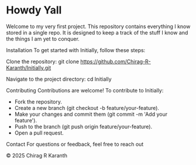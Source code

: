 # Howdy Yall

Welcome to my very first project. This repository contains everything I know stored in a single repo. It is designed to keep a track of the stuff I know and the things I am yet to conquer.

Installation
To get started with Initially, follow these steps:

Clone the repository:
git clone https://github.com/Chirag-R-Karanth/Initially.git


Navigate to the project directory:
cd Initially

Contributing
Contributions are welcome! To contribute to Initially:

* Fork the repository.
* Create a new branch (git checkout -b feature/your-feature).
* Make your changes and commit them (git commit -m 'Add your feature').
* Push to the branch (git push origin feature/your-feature).
* Open a pull request.

Contact
For questions or feedback, feel free to reach out 

© 2025 Chirag R Karanth
